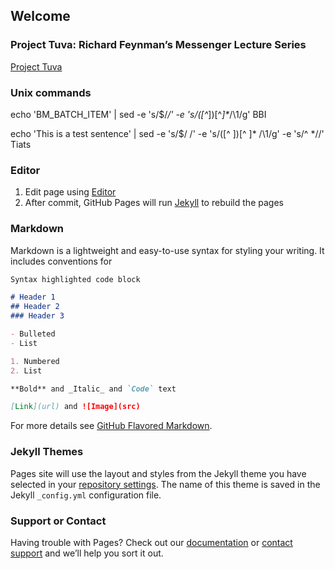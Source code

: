 ## Welcome

### Project Tuva: Richard Feynman’s Messenger Lecture Series
[Project Tuva](https://www.microsoft.com/en-us/research/project/tuva-richard-feynman/)

### Unix commands
echo 'BM_BATCH_ITEM' | sed -e 's/$/_/' -e 's/\([^_]\)[^_]*_/\1/g'
BBI

echo 'This is a test sentence' | sed -e 's/$/ /' -e 's/\([^ ]\)[^ ]* /\1/g' -e 's/^ *//'
Tiats

### Editor
1. Edit page using [Editor](https://github.com/wonkday/wonkday.github.io/edit/master/index.md) 
2. After commit, GitHub Pages will run [Jekyll](https://jekyllrb.com/) to rebuild the pages

### Markdown

Markdown is a lightweight and easy-to-use syntax for styling your writing. It includes conventions for

```markdown
Syntax highlighted code block

# Header 1
## Header 2
### Header 3

- Bulleted
- List

1. Numbered
2. List

**Bold** and _Italic_ and `Code` text

[Link](url) and ![Image](src)
```

For more details see [GitHub Flavored Markdown](https://guides.github.com/features/mastering-markdown/).

### Jekyll Themes

Pages site will use the layout and styles from the Jekyll theme you have selected in your [repository settings](https://github.com/wonkday/wonkday.github.io/settings). The name of this theme is saved in the Jekyll `_config.yml` configuration file.

### Support or Contact

Having trouble with Pages? Check out our [documentation](https://help.github.com/categories/github-pages-basics/) or [contact support](https://github.com/contact) and we’ll help you sort it out.
